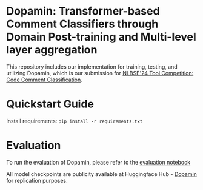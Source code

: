 # Dopamin: Transformer-based Comment Classifiers through Domain Post-training and Multi-level layer aggregation
This repository includes our implementation for training, testing, and utilizing Dopamin, which is our submission for [NLBSE'24 Tool Competition: Code Comment Classification](https://nlbse2024.github.io/tools/).

# Quickstart Guide
Install requirements: ```pip install -r requirements.txt```

# Evaluation
To run the evaluation of Dopamin, please refer to the [evaluation notebook](https://github.com/FSoft-AI4Code/Dopamin/blob/main/Dopamin_evaluation.ipynb)

All model checkpoints are publicity available at Huggingface Hub - [Dopamin](https://huggingface.co/collections/Fsoft-AIC/dopamin-6575bdeb7068a850897e4404) for replication purposes.

